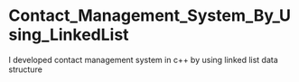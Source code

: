 # Contact_Management_System_By_Using_LinkedList
I developed contact management system in c++ by using linked list data structure
